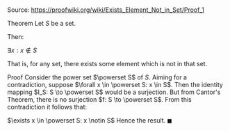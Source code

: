 # 

Source: https://proofwiki.org/wiki/Exists_Element_Not_in_Set/Proof_1

Theorem
Let $S$ be a set.

Then:

$\exists x: x \notin S$

That is, for any set, there exists some element which is not in that set.


Proof
Consider the power set $\powerset S$ of $S$.
Aiming for a contradiction, suppose $\forall x \in \powerset S: x \in S$.
Then the identity mapping $I_S: S \to \powerset S$ would be a surjection.
But from Cantor's Theorem, there is no surjection $f: S \to \powerset S$.
From this contradiction it follows that:

$\exists x \in \powerset S: x \notin S$
Hence the result.
$\blacksquare$





